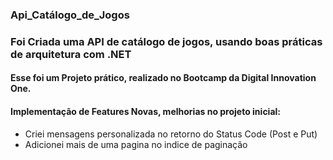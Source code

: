 ### Api_Catálogo_de_Jogos
### Foi Criada uma API de catálogo de jogos, usando boas práticas de arquitetura com .NET
#### Esse foi um Projeto prático, realizado no Bootcamp da Digital Innovation One.
 
#### Implementação de Features Novas, melhorias no projeto inicial: 
- Criei mensagens personalizada no retorno do Status Code (Post e Put)
- Adicionei mais de uma pagina no indice de paginação

